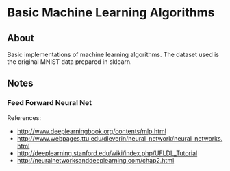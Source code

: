 Basic Machine Learning Algorithms
=================================

About
---------
Basic implementations of machine learning algorithms. The dataset used is the original MNIST data prepared in sklearn.


Notes
-----------

### Feed Forward Neural Net

References:
* http://www.deeplearningbook.org/contents/mlp.html
* http://www.webpages.ttu.edu/dleverin/neural_network/neural_networks.html
* http://deeplearning.stanford.edu/wiki/index.php/UFLDL_Tutorial
* http://neuralnetworksanddeeplearning.com/chap2.html
